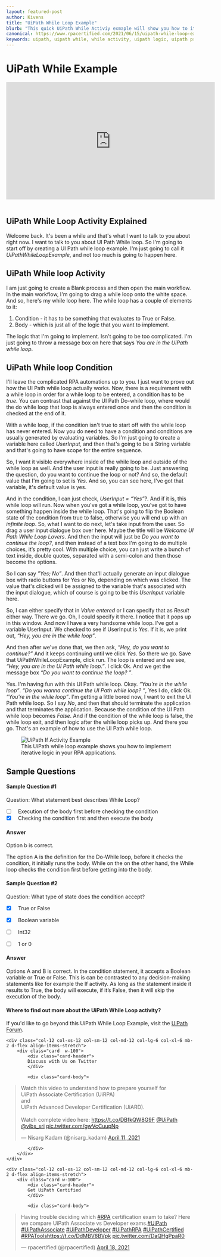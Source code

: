 ```yaml
---
layout: featured-post
author: Kivens
title: "UiPath While Loop Example"
blurb: "This quick UiPath While Activiy exmaple will show you how to iterate through loops and exit processing when a given while loop condition is met."
canonical: https://www.rpacertified.com/2021/06/15/uipath-while-loop-example.html
keywords: uipath, uipath while, while activity, uipath logic, uipath programming, uipath loop, uipath studio, rpa developer, rpa programming
---
```


# UiPath While Example

<div class="embed-responsive embed-responsive-16by9">
<iframe src="https://www.youtube.com/embed/Ng2OpzEQf-4" allow="accelerometer; autoplay; clipboard-write; encrypted-media; gyroscope; picture-in-picture" allowfullscreen="" width="560" height="315" frameborder="0"></iframe>
</div>
<br/>

## UiPath While Loop Activity Explained

Welcome back. It's been a while and that's what I want to talk to you about right now. I want to talk to you about UI Path While loop. So I'm going to start off by creating a UI Path while loop example. I'm just going to call it *UiPathWhileLoopExample*, and not too much is going to happen here. 

## UiPath While loop Activity

I am just going to create a Blank process and then open the main workflow. In the main workflow, I'm going to drag a while loop onto the white space. And so, here's my while loop here. The while loop has a couple of elements to it:

1.	Condition - it has to be something that evaluates to True or False. 
2.	Body - which is just all of the logic that you want to implement.

The logic that I'm going to implement. Isn't going to be too complicated. I'm just going to throw a message box on here that says *You are in the UiPath while loop*.

## UiPath While loop Condition

I'll leave the complicated RPA automations up to you. I just want to prove out how the UI Path while loop actually works. Now, there is a requirement with a while loop in order for a while loop to be entered, a condition has to be *true*. You can contrast that against the UI Path Do-while loop, where would the do while loop that loop is always entered once and then the condition is checked at the end of it.

With a while loop, if the condition isn't true to start off with the while loop has never entered. Now you do need to have a condition and conditions are usually generated by evaluating variables. So I'm just going to create a variable here called *UserInput*, and then that's going to be a String variable and that's going to have scope for the entire sequence.

So, I want it visible everywhere inside of the while loop and outside of the while loop as well. And the user input is really going to be. Just answering the question, do you want to continue the loop or not? And so, the default value that I'm going to set is *Yes*. And so, you can see here, I've got that variable, it's default value is yes.

And in the condition, I can just check, *UserInput = “Yes”*?. And if it is, this while loop will run. Now when you've got a while loop, you've got to have something happen inside the while loop. That's going to flip the Boolean state of the condition from true to false, otherwise you will end up with an *infinite loop*. So, what I want to do next, let's take input from the user. So drag a user input dialogue box over here. Maybe the title will be *Welcome UI Path While Loop Lovers*. And then the input will just be *Do you want to continue the loop?*, and then instead of a text box I'm going to do multiple choices, it’s pretty cool. With multiple choice, you can just write a bunch of text inside, double quotes, separated with a semi-colon and then those become the options.

So I can say *”Yes; No”*. And then that'll actually generate an input dialogue box with radio buttons for Yes or No, depending on which was clicked. The value that's clicked will be assigned to the variable that's associated with the input dialogue, which of course is going to be this *UserInput* variable here.

So, I can either specify that in *Value entered* or I can specify that as *Result* either way. There we go. Oh, I could specify it there. I notice that it pops up in this window. And now I have a very handsome while loop. I've got a variable UserInput. We checked to see if UserInput is *Yes*. If it is, we print out, *“Hey, you are in the while loop”*.

And then after we've done that, we then ask, *“Hey, do you want to continue?”* And it keeps continuing until we click *Yes*. So there we go. Save that UiPathWhileLoopExample, click run. The loop is entered and we see, *“Hey, you are in the UI Path while loop.”*. I click Ok. And we get the message box *“Do you want to continue the loop? ”*.

Yes. I'm having fun with this UI Path while loop. Okay. *“You're in the while loop”*. *“Do you wanna continue the UI Path while loop? ”*, Yes I do, click Ok. *“You're in the while loop”*. I'm getting a little bored now, I want to exit the UI Path while loop. So I say *No*, and then that should terminate the application and that terminates the application. Because the condition of the UI Path while loop becomes *False*. And if the condition of the while loop is false, the while loop exit, and then logic after the while loop picks up. And there you go. That's an example of how to use the UI Path while loop.

<figure class="figure">
  <img src="https://aws1.discourse-cdn.com/uipath/original/3X/5/2/52068a4ad8a86d37406e09322cc499392c6c59da.jpeg" alt="UiPath If Activity Example" class="img-fluid mx-auto d-block img-thumbnail rounded ">
  <figcaption class="figure-caption">This UiPath while loop example shows you how to implement iterative logic in your RPA applications.</figcaption>
</figure>

## Sample Questions

#### Sample Question #1
Question: What statement best describes While Loop?

- [ ] &nbsp;  Execution of the body first before checking the condition
- [x] &nbsp;  Checking the condition first and then execute the body

#### Answer

Option b is correct. 

The option A is the definition for the Do-While loop, before it checks the condition, it initially runs the body. While on the on the other hand, the While loop checks the condition first before getting into the body.

#### Sample Question #2
Question: What type of state does the condition accept?

- [x] &nbsp;  True or False
- [x] &nbsp;  Boolean variable
- [ ] &nbsp;  Int32
- [ ] &nbsp;  1 or 0


#### Answer

Options A and B is correct. 
In the condition statement, it accepts a Boolean variable or True or False. This is can be contrasted to any decision-making statements like for example the If activity. As long as the statement inside it results to True, the body will execute, if it’s False, then it will skip the execution of the body. 




#### Where to find out more about the UiPath While Loop activity?

If you'd like to go beyond this UiPath While Loop Example, visit the <a href="https://forum.uipath.com/t/uipath-while-loop-example/322963">UiPath Forum</a>.

<div class="row">
	
    <div class="col-12 col-xs-12 col-sm-12 col-md-12 col-lg-6 col-xl-6 mb-2 d-flex align-items-stretch">
        <div class="card  w-100">
            <div class="card-header">
            Discuss with Us on Twitter
            </div>

            <div class="card-body">
<!-- **************************** -->       


<blockquote class="twitter-tweet"><p lang="en" dir="ltr">Watch this video to understand how to prepare yourself for <br>UiPath Associate Certification (UiRPA) <br>and <br>UiPath Advanced Developer Certification (UiARD).<br><br>Watch complete video here: <a href="https://t.co/DBfkQW8G9F">https://t.co/DBfkQW8G9F</a> <a href="https://twitter.com/UiPath?ref_src=twsrc%5Etfw">@UiPath</a> <a href="https://twitter.com/vibs_sri?ref_src=twsrc%5Etfw">@vibs_sri</a> <a href="https://t.co/gwVcCuupNp">pic.twitter.com/gwVcCuupNp</a></p>&mdash; Nisarg Kadam (@nisarg_kadam) <a href="https://twitter.com/nisarg_kadam/status/1381253771125161985?ref_src=twsrc%5Etfw">April 11, 2021</a></blockquote> <script async src="https://platform.twitter.com/widgets.js" charset="utf-8"></script> 



<!-- **************************** -->   
            
            
            </div>
        </div>
    </div>
	
	<div class="col-12 col-xs-12 col-sm-12 col-md-12 col-lg-6 col-xl-6 mb-2 d-flex align-items-stretch">
        <div class="card w-100">
            <div class="card-header">
            Get UiPath Certified
            </div>

            <div class="card-body">
<blockquote class="twitter-tweet"><p lang="en" dir="ltr">Having trouble deciding which <a href="https://twitter.com/hashtag/RPA?src=hash&amp;ref_src=twsrc%5Etfw">#RPA</a> certification exam to take? Here we compare UiPath Associate vs Developer exams.<a href="https://twitter.com/hashtag/UiPath?src=hash&amp;ref_src=twsrc%5Etfw">#UiPath</a> <a href="https://twitter.com/hashtag/UiPathAssociate?src=hash&amp;ref_src=twsrc%5Etfw">#UiPathAssociate</a> <a href="https://twitter.com/hashtag/UiPathDeveloper?src=hash&amp;ref_src=twsrc%5Etfw">#UiPathDeveloper</a> <a href="https://twitter.com/hashtag/UiPathRPA?src=hash&amp;ref_src=twsrc%5Etfw">#UiPathRPA</a> <a href="https://twitter.com/hashtag/UiPathCertified?src=hash&amp;ref_src=twsrc%5Etfw">#UiPathCertified</a> <a href="https://twitter.com/hashtag/RPATools?src=hash&amp;ref_src=twsrc%5Etfw">#RPATools</a><a href="https://t.co/DdMBV8BVpk">https://t.co/DdMBV8BVpk</a> <a href="https://t.co/DaQHgPpaR0">pic.twitter.com/DaQHgPpaR0</a></p>&mdash; rpacertified (@rpacertified) <a href="https://twitter.com/rpacertified/status/1383851087157858304?ref_src=twsrc%5Etfw">April 18, 2021</a></blockquote> <script async src="https://platform.twitter.com/widgets.js" charset="utf-8"></script> 
            </div>
        </div>
    </div>
	
</div>
